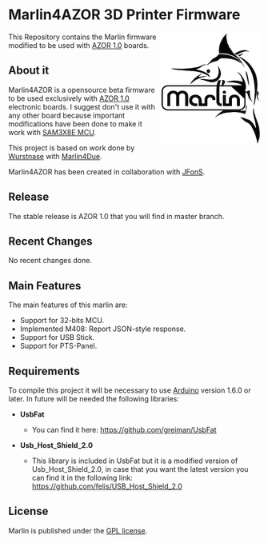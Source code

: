 # Marlin4AZOR 3D Printer Firmware
<img align="right" src="Documentation/LOGO/marlin_logo.png" />

This Repository contains the Marlin firmware modified to be used with [AZOR 1.0](https://github.com/didix21/AZOR) boards.  

## About it

Marlin4AZOR is a opensource beta firmware to be used exclusively with [AZOR 1.0](https://github.com/didix21/AZOR) electronic boards. I suggest don't use it with any other board because important modifications have been done to make it work with [SAM3X8E MCU](http://www.atmel.com/devices/ATSAM3X8E.aspx).

This project is based on work done by [Wurstnase](https://github.com/Wurstnase) with [Marlin4Due](https://github.com/Wurstnase/Marlin4Due). 

Marlin4AZOR has been created in collaboration with [JFonS](https://github.com/JFonS).

## Release

The stable release is AZOR 1.0 that you will find in master branch.

## Recent Changes

No recent changes done.

## Main Features

The main features of this marlin are:

- Support for 32-bits MCU.
- Implemented M408: Report JSON-style response.
- Support for USB Stick.
- Support for PTS-Panel.

## Requirements

To compile this project it will be necessary to use [Arduino](https://www.arduino.cc) version 1.6.0 or later.
In future will be needed the following libraries:
- **UsbFat**
  - You can find it here: https://github.com/greiman/UsbFat

- **Usb_Host_Shield_2.0**
  - This library is included in UsbFat but it is a modified version of Usb_Host_Shield_2.0, in case that you want the latest version you can find it in the following link: https://github.com/felis/USB_Host_Shield_2.0
  
## License

Marlin is published under the [GPL license](/Documentation/License/GPL.md).



